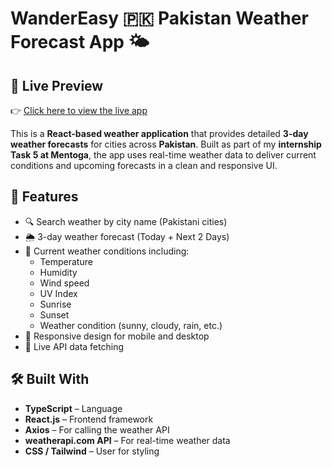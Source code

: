 # WanderEasy 🇵🇰 Pakistan Weather Forecast App 🌤️

## 🔗 Live Preview

👉 [Click here to view the live app](https://ziaalam7.github.io/Mentoga_Task5/)

This is a **React-based weather application** that provides detailed **3-day weather forecasts** for cities across **Pakistan**. Built as part of my **internship Task 5 at Mentoga**, the app uses real-time weather data to deliver current conditions and upcoming forecasts in a clean and responsive UI.

## 🚀 Features

- 🔍 Search weather by city name (Pakistani cities)
- 🌦️ 3-day weather forecast (Today + Next 2 Days)
- 📍 Current weather conditions including:
  - Temperature
  - Humidity
  - Wind speed
  - UV Index
  - Sunrise
  - Sunset
  - Weather condition (sunny, cloudy, rain, etc.)
- 📱 Responsive design for mobile and desktop
- 🔄 Live API data fetching

## 🛠️ Built With

- **TypeScript** – Language
- **React.js** – Frontend framework
- **Axios** – For calling the weather API
- **weatherapi.com API** – For real-time weather data
- **CSS / Tailwind** – User for styling



